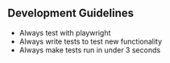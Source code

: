 ## Development Guidelines
- Always test with playwright
- Always write tests to test new functionality
- Always make tests run in under 3 seconds